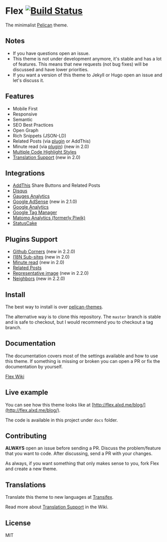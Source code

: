 # Flex [![Build Status](https://travis-ci.org/alexandrevicenzi/Flex.svg?branch=master)](https://travis-ci.org/alexandrevicenzi/Flex)

The minimalist [Pelican](http://blog.getpelican.com/) theme.

## Notes

- If you have questions open an issue.
- This theme is not under development anymore, it's stable and has a lot of features. This means that new requests (not bug fixes) will be discussed and have lower priorities.
- If you want a version of this theme to Jekyll or Hugo open an issue and let's discuss it.

## Features

- Mobile First
- Responsive
- Semantic
- SEO Best Practices
- Open Graph
- Rich Snippets (JSON-LD)
- Related Posts (via [plugin](https://github.com/getpelican/pelican-plugins/tree/master/related_posts) or AddThis)
- Minute read (via [plugin](https://github.com/getpelican/pelican-plugins/tree/master/post_stats)) (new in 2.0)
- [Multiple Code Highlight Styles](https://github.com/alexandrevicenzi/Flex/wiki/Code-Highlight)
- [Translation Support](https://github.com/alexandrevicenzi/Flex/wiki/Translations) (new in 2.0)

## Integrations

- [AddThis](http://www.addthis.com/) Share Buttons and Related Posts
- [Disqus](https://disqus.com/)
- [Gauges Analytics](http://get.gaug.es/)
- [Google AdSense](https://www.google.com.br/adsense/start/) (new in 2.1.0)
- [Google Analytics](https://www.google.com/analytics/web/)
- [Google Tag Manager](https://www.google.com/tagmanager/)
- [Matomo Analytics (formerly Piwik)](https://matomo.org/)
- [StatusCake](https://www.statuscake.com/)

## Plugins Support

- [Github Corners](https://github.com/tholman/github-corners) (new in 2.2.0)
- [I18N Sub-sites](https://github.com/getpelican/pelican-plugins/tree/master/i18n_subsites) (new in 2.0)
- [Minute read](https://github.com/getpelican/pelican-plugins/tree/master/post_stats) (new in 2.0)
- [Related Posts](https://github.com/getpelican/pelican-plugins/tree/master/related_posts)
- [Representative image](https://github.com/getpelican/pelican-plugins/tree/master/representative_image) (new in 2.2.0)
- [Neighbors](https://github.com/getpelican/pelican-plugins/tree/master/neighbors) (new in 2.2.0)

## Install

The best way to install is over [pelican-themes](https://github.com/getpelican/pelican-themes).

The alternative way is to clone this repository. The `master` branch is stable and is safe to checkout, but I would recommend you to checkout a tag branch.

## Documentation

The documentation covers most of the settings available and how to use this theme.
If something is missing or broken you can open a PR or fix the documentation by yourself.

[Flex Wiki](https://github.com/alexandrevicenzi/Flex/wiki)

## Live example

You can see how this theme looks like at [http://flex.alxd.me/blog/](http://flex.alxd.me/blog/).

The code is available in this project under `docs` folder.

## Contributing

**ALWAYS** open an issue before sending a PR.
Discuss the problem/feature that you want to code.
After discussing, send a PR with your changes.

As always, if you want something that only makes sense to you, fork Flex and create a new theme.

## Translations

Translate this theme to new languages at [Transifex](https://www.transifex.com/alexandrevicenzi/flex-pelican/).

Read more about [Translation Support](https://github.com/alexandrevicenzi/Flex/wiki/Translations) in the Wiki.

## License

MIT
